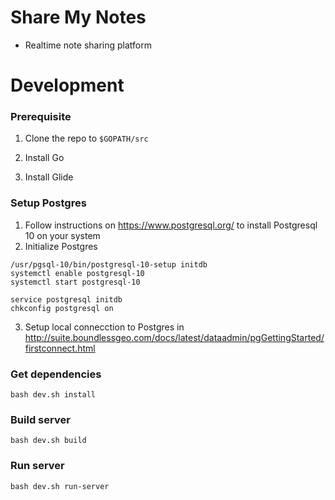 # Share  My Notes
- Realtime note sharing platform

# Development
### Prerequisite
1. Clone the repo to `$GOPATH/src`

1. Install Go

1. Install Glide

### Setup Postgres
1. Follow instructions on https://www.postgresql.org/ to install Postgresql 10 on your system
1. Initialize Postgres
```
/usr/pgsql-10/bin/postgresql-10-setup initdb
systemctl enable postgresql-10
systemctl start postgresql-10

service postgresql initdb
chkconfig postgresql on
```
3. Setup local connecction to Postgres in http://suite.boundlessgeo.com/docs/latest/dataadmin/pgGettingStarted/firstconnect.html
### Get dependencies
```
bash dev.sh install
```
### Build server
```
bash dev.sh build
```
### Run server
```
bash dev.sh run-server
```